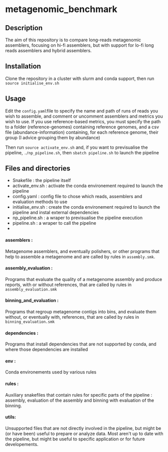 # metagenomic_benchmark
## Description
The aim of this repository is to compare long-reads metagenomic assemblers, focusing on hi-fi assemblers, but with support for lo-fi long reads assemblers and hybrid assemblers.

## Installation
Clone the repository in a cluster with slurm and conda support, then run `source initialise_env.sh`

## Usage
Edit the `config.yaml`file to specify the name and path of runs of reads you wish to assemble, and comment or uncomment assemblers and metrics you wish to use.
If you use reference-based metrics, you must specify the path to a folder (reference-genomes) containing reference genomes, and a csv file (abundance-information) containing, for each reference genome, their group (I advice grouping them by abundance)

Then run `source activate_env.sh` and, if you want to previsualise the pipeline, `./np_pipeline.sh`, then `sbatch pipeline.sh` to launch the pipeline

## Files and directories
 - Snakefile : the pipeline itself
 - activate_env.sh : activate the conda environement required to launch the pipeline
 - config.yaml : config file to chose which reads, assemblers and evaluation methods to use
 - initialise_env.sh : create the conda environement required to launch the pipeline and instal external dependencies
 - np_pipeline.sh : a wraper to previsualise the pipeline execution
 - pipeline.sh : a wraper to call the pipeline
 - 
#### assemblers :
Metagenome assemblers, and eventually polishers, or other programs that help to assemble a metagenome and are called by rules in `assembly.smk`.

#### assembly_evaluation :
Programs that evaluate the quality of a metagenome assembly and produce reports, with or without references, that are called by rules in `assembly_evaluation.smk`

#### binning_and_evaluation :
Programs that regroup metagenome contigs into bins, and evaluate them without, or eventually with, references, that are called by rules in `binning_evaluation.smk`

#### dependencies :
Programs that install dependencies that are not supported by conda, and where those dependencies are installed

#### env :
Conda environements used by various rules

#### rules :
Auxiliary snakefiles that contain rules for specific parts of the pipeline : assembly, evaluation of the assembly and binning with evaluation of the binning. 

#### utils:
Unsupported files that are not directly involved in the pipeline, but might be (or have been) useful to prepare or analyze data. Most aren't up to date with the pipeline, but might be useful to specific application or for future developements.


